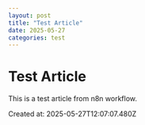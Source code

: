 ```yaml
---
layout: post
title: "Test Article"
date: 2025-05-27
categories: test
---
```


# Test Article

This is a test article from n8n workflow.

Created at: 2025-05-27T12:07:07.480Z
